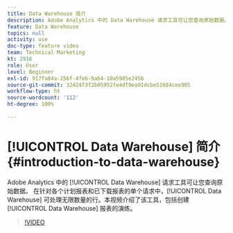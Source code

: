 ```yaml
---
title: Data Warehouse 简介
description: Adobe Analytics 中的 Data Warehouse 请求工具可让您查询原始数据。 在针对各个计划报表和已下载报表的单个请求中，Data Warehouse 可处理无限数量的行。本视频介绍了该工具，包括创建 Data Warehouse 报表的演练。
feature: Data Warehouse
topics: null
activity: use
doc-type: feature video
team: Technical Marketing
kt: 2916
role: User
level: Beginner
exl-id: 917fa84a-256f-4feb-9ab4-10a5905e2456
source-git-commit: 32424f3f2b05952fe4df9ea91dcbe51684cee905
workflow-type: ht
source-wordcount: '112'
ht-degree: 100%

---
```


# [!UICONTROL Data Warehouse] 简介 {#introduction-to-data-warehouse}

Adobe Analytics 中的 [!UICONTROL Data Warehouse] 请求工具可让您查询原始数据。 在针对各个计划报表和已下载报表的单个请求中，[!UICONTROL Data Warehouse] 可处理无限数量的行。本视频介绍了该工具，包括创建 [!UICONTROL Data Warehouse] 报表的演练。

>[!VIDEO](https://video.tv.adobe.com/v/27306/?quality=12)

